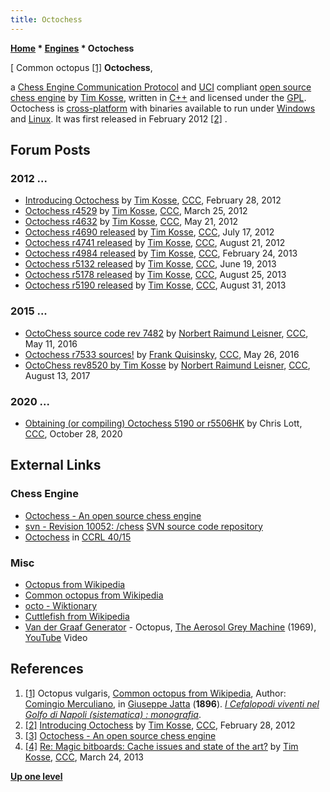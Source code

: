 ```yaml
---
title: Octochess
---
```

**[Home](Home "Home") \* [Engines](Engines "Engines") \* Octochess**



[ Common octopus <a id="cite-note-1" href="#cite-ref-1">[1]</a>
**Octochess**,  

a [Chess Engine Communication Protocol](Chess_Engine_Communication_Protocol "Chess Engine Communication Protocol") and [UCI](UCI "UCI") compliant [open source chess engine](Category:Open_Source "Category:Open Source") by [Tim Kosse](Tim_Kosse "Tim Kosse"), written in [C++](Cpp "Cpp") and licensed under the [GPL](Free_Software_Foundation#GPL "Free Software Foundation"). 
Octochess is [cross-platform](https://en.wikipedia.org/wiki/Cross-platform) with binaries available to run under [Windows](Windows "Windows") and [Linux](Linux "Linux"). It was first released in February 2012 <a id="cite-note-2" href="#cite-ref-2">[2]</a> . 



## Forum Posts


### 2012 ...


* [Introducing Octochess](http://www.talkchess.com/forum/viewtopic.php?t=42676) by [Tim Kosse](Tim_Kosse "Tim Kosse"), [CCC](CCC "CCC"), February 28, 2012
* [Octochess r4529](http://www.talkchess.com/forum/viewtopic.php?t=43015) by [Tim Kosse](Tim_Kosse "Tim Kosse"), [CCC](CCC "CCC"), March 25, 2012
* [Octochess r4632](http://www.talkchess.com/forum/viewtopic.php?t=43790) by [Tim Kosse](Tim_Kosse "Tim Kosse"), [CCC](CCC "CCC"), May 21, 2012
* [Octochess r4690 released](http://www.talkchess.com/forum/viewtopic.php?t=44471) by [Tim Kosse](Tim_Kosse "Tim Kosse"), [CCC](CCC "CCC"), July 17, 2012
* [Octochess r4741 released](http://www.talkchess.com/forum/viewtopic.php?t=44859) by [Tim Kosse](Tim_Kosse "Tim Kosse"), [CCC](CCC "CCC"), August 21, 2012
* [Octochess r4984 released](http://www.talkchess.com/forum/viewtopic.php?t=47316) by [Tim Kosse](Tim_Kosse "Tim Kosse"), [CCC](CCC "CCC"), February 24, 2013
* [Octochess r5132 released](http://www.talkchess.com/forum/viewtopic.php?t=48347) by [Tim Kosse](Tim_Kosse "Tim Kosse"), [CCC](CCC "CCC"), June 19, 2013
* [Octochess r5178 released](http://www.talkchess.com/forum/viewtopic.php?t=49096) by [Tim Kosse](Tim_Kosse "Tim Kosse"), [CCC](CCC "CCC"), August 25, 2013
* [Octochess r5190 released](http://www.talkchess.com/forum/viewtopic.php?t=49183) by [Tim Kosse](Tim_Kosse "Tim Kosse"), [CCC](CCC "CCC"), August 31, 2013


### 2015 ...


* [OctoChess source code rev 7482](http://www.talkchess.com/forum/viewtopic.php?t=60129) by [Norbert Raimund Leisner](Norbert_Raimund_Leisner "Norbert Raimund Leisner"), [CCC](CCC "CCC"), May 11, 2016
* [Octochess r7533 sources!](http://www.talkchess.com/forum3/viewtopic.php?f=2&t=60286) by [Frank Quisinsky](Frank_Quisinsky "Frank Quisinsky"), [CCC](CCC "CCC"), May 26, 2016
* [OctoChess rev8520 by Tim Kosse](http://www.talkchess.com/forum/viewtopic.php?t=64887) by [Norbert Raimund Leisner](Norbert_Raimund_Leisner "Norbert Raimund Leisner"), [CCC](CCC "CCC"), August 13, 2017


### 2020 ...


* [Obtaining (or compiling) Octochess 5190 or r5506HK](http://www.talkchess.com/forum3/viewtopic.php?f=2&t=75578) by Chris Lott, [CCC](CCC "CCC"), October 28, 2020


## External Links


### Chess Engine


* [Octochess - An open source chess engine](http://octochess.org/)
* [svn - Revision 10052: /chess](https://svn.filezilla-project.org/svn/chess/) [SVN source code repository](https://en.wikipedia.org/wiki/Apache_Subversion)
* [Octochess](http://computerchess.org.uk/ccrl/4040/cgi/compare_engines.cgi?family=Octochess&print=Rating+list&print=Results+table&print=LOS+table&print=Ponder+hit+table&print=Eval+difference+table&print=Comopp+gamenum+table&print=Overlap+table&print=Score+with+common+opponents) in [CCRL 40/15](CCRL "CCRL")


### Misc


* [Octopus from Wikipedia](https://en.wikipedia.org/wiki/Octopus)
* [Common octopus from Wikipedia](https://en.wikipedia.org/wiki/Common_octopus)
* [octo - Wiktionary](https://en.wiktionary.org/wiki/octo)
* [Cuttlefish from Wikipedia](https://en.wikipedia.org/wiki/Cuttlefish)
* [Van der Graaf Generator](Category:Van_der_Graaf_Generator "Category:Van der Graaf Generator") - Octopus, [The Aerosol Grey Machine](https://en.wikipedia.org/wiki/The_Aerosol_Grey_Machine) (1969), [YouTube](https://en.wikipedia.org/wiki/YouTube) Video


 
## References


1. <a id="cite-ref-1" href="#cite-note-1">[1]</a> Octopus vulgaris, [Common octopus from Wikipedia](https://en.wikipedia.org/wiki/Common_octopus), Author: [Comingio Merculiano](https://commons.wikimedia.org/wiki/Category:Comingio_Merculiano), in [Giuseppe Jatta](https://it.wikipedia.org/wiki/Giuseppe_Jatta) (**1896**). *[I Cefalopodi viventi nel Golfo di Napoli (sistematica) : monografia](https://archive.org/details/icefalopodiviven00jatt)*.
2. <a id="cite-ref-2" href="#cite-note-2">[2]</a> [Introducing Octochess](http://www.talkchess.com/forum/viewtopic.php?t=42676) by [Tim Kosse](Tim_Kosse "Tim Kosse"), [CCC](CCC "CCC"), February 28, 2012
3. <a id="cite-ref-3" href="#cite-note-3">[3]</a> [Octochess - An open source chess engine](http://octochess.org/)
4. <a id="cite-ref-4" href="#cite-note-4">[4]</a> [Re: Magic bitboards: Cache issues and state of the art?](http://www.talkchess.com/forum/viewtopic.php?p=512051#512051) by [Tim Kosse](Tim_Kosse "Tim Kosse"), [CCC](CCC "CCC"), March 24, 2013

**[Up one level](Engines "Engines")**







 
